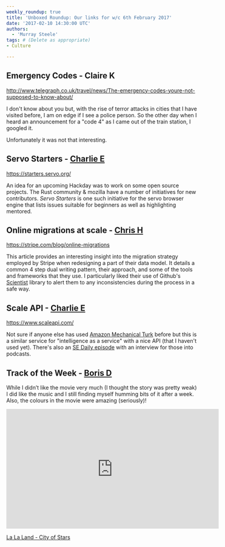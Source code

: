 ```yaml
---
weekly_roundup: true
title: 'Unboxed Roundup: Our links for w/c 6th February 2017'
date: '2017-02-10 14:30:00 UTC'
authors:
  - 'Murray Steele'
tags: # (Delete as appropriate)
- Culture

---
```


## Emergency Codes - Claire K

http://www.telegraph.co.uk/travel/news/The-emergency-codes-youre-not-supposed-to-know-about/

I don't know about you but, with the rise of terror attacks in cities that I
have visited before, I am on edge if I see a police person. So the other day
when I heard an announcement for a "code 4"  as I came out of the train station,
I googled it.

Unfortunately it was not that interesting.

## Servo Starters - [Charlie E](/team#charlie-egan)

https://starters.servo.org/

An idea for an upcoming Hackday was to work on some open source projects. The
Rust community & mozilla have a number of initiatives for new contributors.
_Servo Starters_ is one such initiative for the servo browser engine that lists
issues suitable for beginners as well as highlighting mentored.

## Online migrations at scale - [Chris H](/team#chris-holmes)

https://stripe.com/blog/online-migrations

This article provides an interesting insight into the migration strategy
employed by Stripe when redesigning a part of their data model. It details a
common 4 step dual writing pattern, their approach, and some of the tools and
frameworks that they use. I particularly liked their use of Github's
[Scientist](https://github.com/github/scientist) library to alert them to any
inconsistencies during the process in a safe way.

## Scale API - [Charlie E](/team#charlie-egan)

https://www.scaleapi.com/

Not sure if anyone else has used [Amazon Mechanical
Turk](https://www.mturk.com/mturk/welcome) before but this is a similar service
for "intelligence as a service" with a nice API (that I haven't used yet).
There's also an [SE Daily
episode](https://softwareengineeringdaily.com/2016/12/16/scale-api-with-lucy-guo-and-alexandr-wang/)
with an interview for those into podcasts.

## Track of the Week - [Boris D](/team#boris-divjak)

While I didn’t like the movie very much (I thought the story was pretty weak) I did like the music and I still finding
myself humming bits of it after a week. Also, the colours in the movie were amazing (seriously)!

<iframe width="560" height="315" src="https://www.youtube.com/embed/NS0_AOuBF9A" frameborder="0" allowfullscreen></iframe>

[La La Land - City of Stars](https://www.youtube.com/watch?v=NS0_AOuBF9A)
